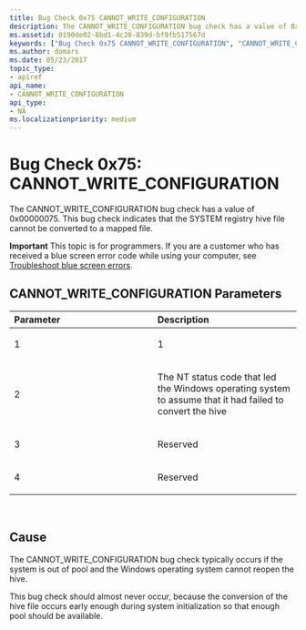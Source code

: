 ```yaml
---
title: Bug Check 0x75 CANNOT_WRITE_CONFIGURATION
description: The CANNOT_WRITE_CONFIGURATION bug check has a value of 0x00000075. This bug check indicates that the SYSTEM registry hive file cannot be converted to a mapped file.
ms.assetid: 0190de02-8bd1-4c20-839d-bf9fb517567d
keywords: ["Bug Check 0x75 CANNOT_WRITE_CONFIGURATION", "CANNOT_WRITE_CONFIGURATION"]
ms.author: domars
ms.date: 05/23/2017
topic_type:
- apiref
api_name:
- CANNOT_WRITE_CONFIGURATION
api_type:
- NA
ms.localizationpriority: medium
---
```


# Bug Check 0x75: CANNOT\_WRITE\_CONFIGURATION


The CANNOT\_WRITE\_CONFIGURATION bug check has a value of 0x00000075. This bug check indicates that the SYSTEM registry hive file cannot be converted to a mapped file.

**Important** This topic is for programmers. If you are a customer who has received a blue screen error code while using your computer, see [Troubleshoot blue screen errors](https://windows.microsoft.com/windows-10/troubleshoot-blue-screen-errors).

## CANNOT\_WRITE\_CONFIGURATION Parameters


<table>
<colgroup>
<col width="50%" />
<col width="50%" />
</colgroup>
<thead>
<tr class="header">
<th align="left">Parameter</th>
<th align="left">Description</th>
</tr>
</thead>
<tbody>
<tr class="odd">
<td align="left"><p>1</p></td>
<td align="left"><p>1</p></td>
</tr>
<tr class="even">
<td align="left"><p>2</p></td>
<td align="left"><p>The NT status code that led the Windows operating system to assume that it had failed to convert the hive</p></td>
</tr>
<tr class="odd">
<td align="left"><p>3</p></td>
<td align="left"><p>Reserved</p></td>
</tr>
<tr class="even">
<td align="left"><p>4</p></td>
<td align="left"><p>Reserved</p></td>
</tr>
</tbody>
</table>

 

Cause
-----

The CANNOT\_WRITE\_CONFIGURATION bug check typically occurs if the system is out of pool and the Windows operating system cannot reopen the hive.

This bug check should almost never occur, because the conversion of the hive file occurs early enough during system initialization so that enough pool should be available.

 

 




